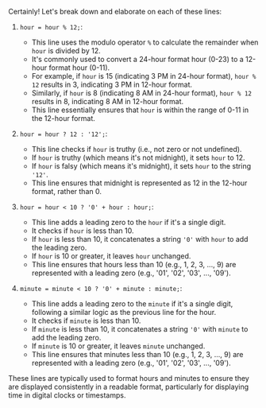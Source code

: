 Certainly! Let's break down and elaborate on each of these lines:

1. `hour = hour % 12;`:
   - This line uses the modulo operator `%` to calculate the remainder when `hour` is divided by 12.
   - It's commonly used to convert a 24-hour format hour (0-23) to a 12-hour format hour (0-11).
   - For example, if `hour` is 15 (indicating 3 PM in 24-hour format), `hour % 12` results in 3, indicating 3 PM in 12-hour format.
   - Similarly, if `hour` is 8 (indicating 8 AM in 24-hour format), `hour % 12` results in 8, indicating 8 AM in 12-hour format.
   - This line essentially ensures that `hour` is within the range of 0-11 in the 12-hour format.

2. `hour = hour ? 12 : '12';`:
   - This line checks if `hour` is truthy (i.e., not zero or not undefined).
   - If `hour` is truthy (which means it's not midnight), it sets `hour` to 12.
   - If `hour` is falsy (which means it's midnight), it sets `hour` to the string `'12'`.
   - This line ensures that midnight is represented as 12 in the 12-hour format, rather than 0.

3. `hour = hour < 10 ? '0' + hour : hour;`:
   - This line adds a leading zero to the `hour` if it's a single digit.
   - It checks if `hour` is less than 10.
   - If `hour` is less than 10, it concatenates a string `'0'` with `hour` to add the leading zero.
   - If `hour` is 10 or greater, it leaves `hour` unchanged.
   - This line ensures that hours less than 10 (e.g., 1, 2, 3, ..., 9) are represented with a leading zero (e.g., '01', '02', '03', ..., '09').

4. `minute = minute < 10 ? '0' + minute : minute;`:
   - This line adds a leading zero to the `minute` if it's a single digit, following a similar logic as the previous line for the hour.
   - It checks if `minute` is less than 10.
   - If `minute` is less than 10, it concatenates a string `'0'` with `minute` to add the leading zero.
   - If `minute` is 10 or greater, it leaves `minute` unchanged.
   - This line ensures that minutes less than 10 (e.g., 1, 2, 3, ..., 9) are represented with a leading zero (e.g., '01', '02', '03', ..., '09').

These lines are typically used to format hours and minutes to ensure they are displayed consistently in a readable format, particularly for displaying time in digital clocks or timestamps.